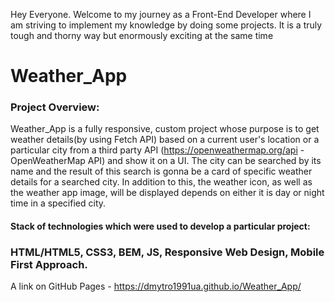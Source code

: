 Hey Everyone. Welcome to my journey as a Front-End Developer where I am striving to implement my knowledge by doing some projects. It is a truly tough and thorny way but enormously exciting at the same time

# Weather_App

### Project Overview:

Weather_App is a fully responsive, custom project whose purpose is to get weather details(by using Fetch API) based on a current user's location or a particular city from a third party API (https://openweathermap.org/api - OpenWeatherMap API) and show it on a UI. The city can be searched by its name and the result of this search is gonna be a card of specific weather details for a searched city. In addition to this, the weather icon, as well as the weather app image, will be displayed depends on either it is day or night time in a specified city. 

#### Stack of technologies which were used to develop a particular project: 

### HTML/HTML5, CSS3, BEM, JS, Responsive Web Design, Mobile First Approach.

A link on GitHub Pages - https://dmytro1991ua.github.io/Weather_App/
